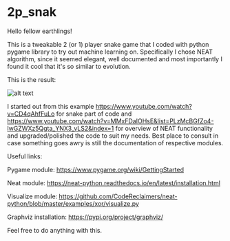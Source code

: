 # 2p_snak

Hello fellow earthlings!

This is a tweakable 2 (or 1) player snake game that I coded with python pygame library to try out machine learning on. Specifically I chose NEAT algorithm, since it seemed elegant, well documented and most importantly I found it cool that it's so similar to evolution.

This is the result:

![alt text](https://github.com/Nr-1000101/QB/blob/main/NNvsNN.gif?raw=true)

I started out from this example https://www.youtube.com/watch?v=CD4qAhfFuLo for snake part of code and https://www.youtube.com/watch?v=MMxFDaIOHsE&list=PLzMcBGfZo4-lwGZWXz5Qgta_YNX3_vLS2&index=1 for overview of NEAT functionality and upgraded/polished the code to suit my needs.
Best place to consult in case something goes awry is still the documentation of respective modules.

Useful links:

Pygame module: https://www.pygame.org/wiki/GettingStarted 

Neat module: https://neat-python.readthedocs.io/en/latest/installation.html

Visualize module: https://github.com/CodeReclaimers/neat-python/blob/master/examples/xor/visualize.py

Graphviz installation: https://pypi.org/project/graphviz/

Feel free to do anything with this. 

